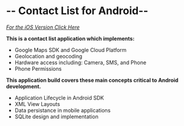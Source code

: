 




# -- Contact List for Android--
_[For the iOS Version Click Here ](https://github.com/HarryDulaney/Contact-List-iOS)_

**This is a contact list application which implements:**

 -  Google Maps SDK and Google Cloud Platform
 -  Geolocation and geocoding
 -  Hardware access including: Camera, SMS, and Phone  
 -  Phone Permissions
 
**This application build covers these main concepts critical to Android development.**
 - Application Lifecycle in Android SDK
 - XML View Layouts
 - Data persistance in mobile applications
 - SQLite design and implementation


